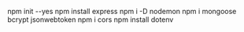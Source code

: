 npm init --yes 
npm install express 
npm i -D nodemon 
npm i mongoose bcrypt jsonwebtoken 
npm i cors
npm install dotenv